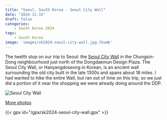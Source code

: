 ```yaml
---
title: "Seoul, South Korea - Seoul City Wall"
date: "2024-11-15"
draft: false
categories: 
    - South Korea 2024
tags:
    - South Korea
image: 'images/sk2024-seoul-city-wall.jpg.thumb'
---
```


The twelth stop on our trip to Seoul: the [Seoul City Wall](https://seoulcitywall.seoul.go.kr/en/index.do) in the Chungsin-Dong neighbourhood just north of the Dongdaemun Design Plaza. The Seoul City Wall, or Hanyangdoseong in Korean, is an ancient wall surrounding the old city built in the late 1300s and spans about 18 miles. I had wanted to hike the entire Wall, but ran out of time on this trip, so we just did a portion of it near the shopping we were already doing around the DDP. 


![Seoul City Wall](/images/sk2024-seoul-city-wall.jpg)

[More photos](https://photos.app.goo.gl/DLR67Htq7AkTqoJb6)

{{< gpx id="/gpx/sk2024-seoul-city-wall.gpx" >}}
